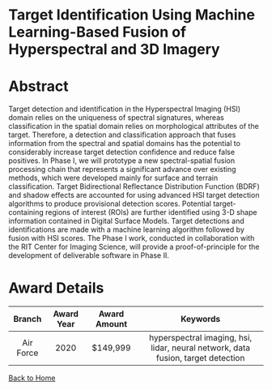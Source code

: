 
Target Identification Using Machine Learning-Based Fusion of Hyperspectral and 3D Imagery
=========================================================================================

# Abstract


Target detection and identification in the Hyperspectral Imaging (HSI) domain relies on the uniqueness of spectral signatures, whereas classification in the spatial domain relies on morphological attributes of the target. Therefore, a detection and classification approach that fuses information from the spectral and spatial domains has the potential to considerably increase target detection confidence and reduce false positives. In Phase I, we will prototype a new spectral-spatial fusion processing chain that represents a significant advance over existing methods, which were developed mainly for surface and terrain classification. Target Bidirectional Reflectance Distribution Function (BDRF) and shadow effects are accounted for using advanced HSI target detection algorithms to produce provisional detection scores. Potential target-containing regions of interest (ROIs) are further identified using 3-D shape information contained in Digital Surface Models. Target detections and identifications are made with a machine learning algorithm followed by fusion with HSI scores. The Phase I work, conducted in collaboration with the RIT Center for Imaging Science, will provide a proof-of-principle for the development of deliverable software in Phase II.  

# Award Details

|Branch|Award Year|Award Amount|Keywords|
| :---: | :---: | :---: | :---: |
|Air Force|2020|$149,999|hyperspectral imaging, hsi, lidar, neural network, data fusion, target detection|
  
  


[Back to Home](https://github.com/chrischow/dod_sbir_awards#1564)